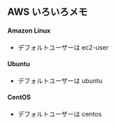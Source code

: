 ## AWS いろいろメモ

#### Amazon Linux

- デフォルトユーザーは ec2-user

#### Ubuntu

- デフォルトユーザーは ubuntu

#### CentOS

- デフォルトユーザーは centos
